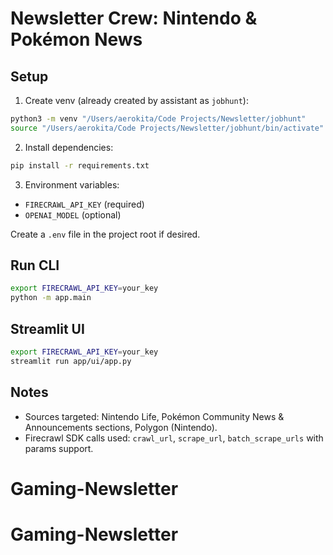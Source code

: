 # Newsletter Crew: Nintendo & Pokémon News

## Setup

1. Create venv (already created by assistant as `jobhunt`):

```bash
python3 -m venv "/Users/aerokita/Code Projects/Newsletter/jobhunt"
source "/Users/aerokita/Code Projects/Newsletter/jobhunt/bin/activate"
```

2. Install dependencies:

```bash
pip install -r requirements.txt
```

3. Environment variables:

- `FIRECRAWL_API_KEY` (required)
- `OPENAI_MODEL` (optional)

Create a `.env` file in the project root if desired.

## Run CLI

```bash
export FIRECRAWL_API_KEY=your_key
python -m app.main
```

## Streamlit UI

```bash
export FIRECRAWL_API_KEY=your_key
streamlit run app/ui/app.py
```

## Notes

- Sources targeted: Nintendo Life, Pokémon Community News & Announcements sections, Polygon (Nintendo).
- Firecrawl SDK calls used: `crawl_url`, `scrape_url`, `batch_scrape_urls` with params support.

# Gaming-Newsletter
# Gaming-Newsletter
